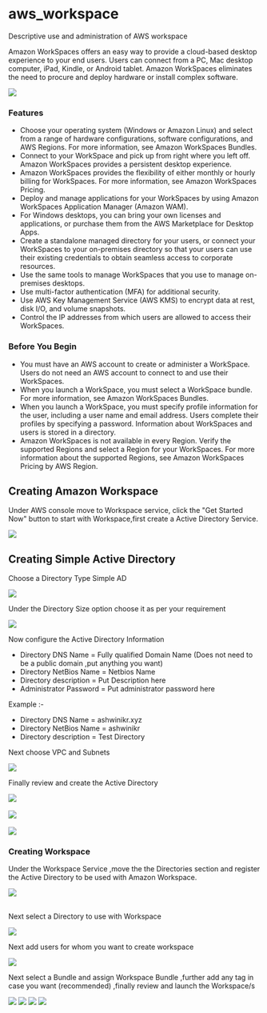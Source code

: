 # aws_workspace
Descriptive use and administration of AWS workspace
<p> Amazon WorkSpaces offers an easy way to provide a cloud-based desktop experience to your end users. Users can connect from a PC, Mac desktop computer, iPad, Kindle, or Android tablet. Amazon WorkSpaces eliminates the need to procure and deploy hardware or install complex software.</p>
<img src="https://gitresource.s3.us-east-2.amazonaws.com/aws_workspace/Screenshot+from+2019-09-09+20-42-00.png">
<h3>Features</h3>
<ul>
  <li>Choose your operating system (Windows or Amazon Linux) and select from a range of hardware configurations, software configurations, and AWS Regions. For more information, see Amazon WorkSpaces Bundles.

  <li>Connect to your WorkSpace and pick up from right where you left off. Amazon WorkSpaces provides a persistent desktop experience.

  <li>Amazon WorkSpaces provides the flexibility of either monthly or hourly billing for WorkSpaces. For more information, see Amazon WorkSpaces Pricing.

   <li>Deploy and manage applications for your WorkSpaces by using Amazon WorkSpaces Application Manager (Amazon WAM).

  <li>For Windows desktops, you can bring your own licenses and applications, or purchase them from the AWS Marketplace for Desktop Apps.

   <li>Create a standalone managed directory for your users, or connect your WorkSpaces to your on-premises directory so that your users can use their existing credentials to obtain seamless access to corporate resources.

   <li> Use the same tools to manage WorkSpaces that you use to manage on-premises desktops.

   <li>Use multi-factor authentication (MFA) for additional security.

   <li>Use AWS Key Management Service (AWS KMS) to encrypt data at rest, disk I/O, and volume snapshots.

   <li>Control the IP addresses from which users are allowed to access their WorkSpaces.
</ul>

<h3> Before You Begin </h3>
<ul>
   <li> You must have an AWS account to create or administer a WorkSpace. Users do not need an AWS account to connect to and use their WorkSpaces.

   <li> When you launch a WorkSpace, you must select a WorkSpace bundle. For more information, see Amazon WorkSpaces Bundles.

   <li> When you launch a WorkSpace, you must specify profile information for the user, including a user name and email address. Users complete their profiles by specifying a password. Information about WorkSpaces and users is stored in a directory.

   <li> Amazon WorkSpaces is not available in every Region. Verify the supported Regions and select a Region for your WorkSpaces. For more information about the supported Regions, see Amazon WorkSpaces Pricing by AWS Region.
</ul>

<h2> Creating Amazon Workspace </h2>
<p> Under AWS console move to Workspace service, click the "Get Started Now" button to start with Workspace,first create a Active Directory Service. <p>
<img src="https://gitresource.s3.us-east-2.amazonaws.com/aws_workspace/Screenshot+from+2019-09-09+19-10-03.png">
<h2> Creating Simple Active Directory   </h2>
<p>Choose a Directory Type Simple AD </p>
<img src="https://gitresource.s3.us-east-2.amazonaws.com/aws_workspace/Screenshot+from+2019-09-09+19-12-30.png">
<p>Under the Directory Size option choose it as per your requirement </p>
<img src="https://gitresource.s3.us-east-2.amazonaws.com/aws_workspace/Screenshot+from+2019-09-09+19-13-54.png">
<p>
  Now configure the Active Directory Information <br>
  <ul>
    <li>Directory DNS Name = Fully qualified Domain Name (Does not need to be a public domain ,put anything you want) </li>
    <li>Directory NetBios Name = Netbios Name </li>
    <li>Directory description = Put Description here </li>
    <li>Administrator Password = Put administrator password here
   </ul>
      <p> Example :- </p>
<ul>
    <li>Directory DNS Name = ashwinikr.xyz
    <li>Directory NetBios Name = ashwinikr
    <li>Directory description = Test Directory 
</ul>

<p> Next choose VPC and Subnets </p>
  <img src="https://gitresource.s3.us-east-2.amazonaws.com/aws_workspace/Screenshot+from+2019-09-09+19-26-47.png">
  
<p> Finally review and create the Active Directory </p>
<img src="https://gitresource.s3.us-east-2.amazonaws.com/aws_workspace/Screenshot+from+2019-09-09+19-26-54.png">
<br> <br>
<img src ="https://gitresource.s3.us-east-2.amazonaws.com/aws_workspace/Screenshot+from+2019-09-09+19-26-59.png">
<br> <br>
<img src="https://gitresource.s3.us-east-2.amazonaws.com/aws_workspace/Screenshot+from+2019-09-09+19-27-28.png">

  
### Creating Workspace 
<p> Under the Workspace Service ,move the the Directories section and register the Active Directory to be used with Amazon Workspace.</p>
<img src="https://gitresource.s3.us-east-2.amazonaws.com/aws_workspace/Screenshot+from+2019-09-09+20-06-09.png">
<br><br>
<p> Next select a Directory to use with Workspace </p>
<img src="https://gitresource.s3.us-east-2.amazonaws.com/aws_workspace/Screenshot+from+2019-09-09+20-09-02.png">
<br>
<p> Next add users for whom you want to create workspace </p>
<img src="https://gitresource.s3.us-east-2.amazonaws.com/aws_workspace/Screenshot+from+2019-09-09+20-10-47.png">
<br>
<p> Next select a Bundle and assign Workspace Bundle ,further add any tag in case you want (recommended) ,finally review and launch the Workspace/s</p>
<img src="https://gitresource.s3.us-east-2.amazonaws.com/aws_workspace/Screenshot+from+2019-09-09+20-10-56.png">
<img src="https://gitresource.s3.us-east-2.amazonaws.com/aws_workspace/Screenshot+from+2019-09-09+20-11-10.png">
<img src="https://gitresource.s3.us-east-2.amazonaws.com/aws_workspace/Screenshot+from+2019-09-09+20-12-04.png">
<img src="https://gitresource.s3.us-east-2.amazonaws.com/aws_workspace/Screenshot+from+2019-09-09+20-12-19.png">
<br>


